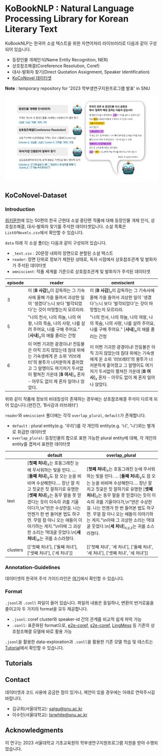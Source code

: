 # KoBookNLP : Natural Language Processing Library for Korean Literary Text
KoBookNLP는 한국어 소설 텍스트을 위한 자연어처리 라이브러리로 다음과 같이 구성되어 있습니다.
* 등장인물 개체인식(Name Entity Recognition, NER)
* 상호참조해결(Coreference Resolution, Coref)
* 대사-발화자 찾기(Direct Quotation Assignment, Speaker Identification)
* [KoCoNovel 데이터셋](##KoCoNovel-Dataset)

**Note** : temporary repository for '2023 학부생연구지원프로그램 발표' in SNU

![Example for KoBookNLP](header.png "Example of KoBookNLP")

## KoCoNovel-Dataset
### Introduction
[위키문헌](https://ko.wikisource.org/wiki/%EC%9C%84%ED%82%A4%EB%AC%B8%ED%97%8C:%EB%8C%80%EB%AC%B8)에 있는 50편의 한국 근현대 소설 중단편 작품에 대해 등장인물 개체 인식, 상호참조해결, 대사-발화자 찾기를 주석한 데이터셋입니다.
소설 목록은 `ListOfNovels.csv`에서 확인할 수 있습니다.

`data` 아래 각 소설 폴더는 다음과 같이 구성되어 있습니다.

* `_text.csv` : 20문장 내외의 장면으로 분할된 소설 텍스트
* `reader`: 장면 단위로 정보가 제한된 상태로, 독자 시점에서 상호참조관계 및 발화자가 주석된 데이터셋
* `omniscient`: 작품 세계를 기준으로 상호참조관계 및 발화자가 주석된 데이터셋

|episode|reader|omniscient|
|---|---|---|
|3|이 [**B 사감**]<sub>x</sub>이 감독하는 그 기숙사에 올해 가을 들어서 괴상한 일이 '생겼다'느니 보다 '발각되었다'는 것이 마땅할는지 모르리라.|이 [**B 사감**]<sub>x</sub>이 감독하는 그 기숙사에 올해 가을 들어서 괴상한 일이 '생겼다'느니 보다 '발각되었다'는 것이 마땅할는지 모르리라.|
|5|"나의 천사, 나의 하늘, 나의 여왕, 나의 목숨, 나의 사랑, 나를 살려 주어요, 나를 구해 주어요." [**사내**]<sub>y</sub>의 애를 졸리는 간청|"나의 천사, 나의 하늘, 나의 여왕, 나의 목숨, 나의 사랑, 나를 살려 주어요, 나를 구해 주어요." [**사내**]<sub>x</sub>의 애를 졸리는 간청|
|6|이 어쩐 기괴한 광경이냐! 전등불은 아직 끄지 않았는데 침대 위에는 기숙생에게 온 소위 '러브레터'의 봉투가 너저분하게 흩어졌고 그 알맹이도 여기저기 두서없이 펼쳐진 가운데 [**B 여사**]<sub>x</sub> 혼자 - 아무도 없이 제 혼자 일어나 앉았다.|이 어쩐 기괴한 광경이냐! 전등불은 아직 끄지 않았는데 침대 위에는 기숙생에게 온 소위 '러브레터'의 봉투가 너저분하게 흩어졌고 그 알맹이도 여기저기 두서없이 펼쳐진 가운데 [**B 여사**]<sub>x</sub> 혼자 - 아무도 없이 제 혼자 일어나 앉았다.|

위와 같이 작품에 정보의 비대칭성이 존재하는 경우에는 상호참조해결 주석이 다르게 되어 있습니다.(현진건, 'B사감과 러브레터')


`reader`와 `omniscient` 폴더에는 각각 `overlap_plural`, `default`가 존재합니다.
* `default` : plural entity(e.g. '우리')를 각 개인의 entity(e.g. '너', '나')와는 별개로 취급한 데이터셋
* `overlap_plural`: 등장인물의 합으로 표현 가능한 plural entity에 대해, 각 개인의 entity를 겹쳐서 표현한 데이터셋

| |default|overlap_plural|
|---|---|---|
text|[**첫째 처녀**]<sub>x</sub>는 호동그래진 눈에 무서워하는 빛을 띤다. … [**둘째 처녀**]<sub>y</sub>도 잠 오는 눈을 비비며 수상해한다.… 장난 잘 치고 짓궂은 짓 잘하기로 유명한 [**셋째 처녀**]<sub>z</sub>는 동무 말을 못 믿겠다는 듯이 이슥히 귀를 기울이다가,\n\"딴은 수상한걸. 나는 언젠가 한 번 들어본 법도 하구먼. 무얼 잠 아니 오는 애들이 이야기하는 게지.\"\n이때 그 괴상한 소리는 댁대굴 웃었다.\n[**세 처녀**]<sub>w</sub>는 귀를 소스라쳤다.|[**첫째 처녀**]<sub>x</sub>는 호동그래진 눈에 무서워하는 빛을 띤다. … [**둘째 처녀**]<sub>y</sub>도 잠 오는 눈을 비비며 수상해한다.… 장난 잘 치고 짓궂은 짓 잘하기로 유명한 [**셋째 처녀**]<sub>z</sub>는 동무 말을 못 믿겠다는 듯이 이슥히 귀를 기울이다가,\n\"딴은 수상한걸. 나는 언젠가 한 번 들어본 법도 하구먼. 무얼 잠 아니 오는 애들이 이야기하는 게지.\"\n이때 그 괴상한 소리는 댁대굴 웃었다.\n[**세 처녀**]<sub>x,y,z</sub>는 귀를 소스라쳤다.
clusters|[['첫째 처녀'], ['둘째 처녀'], ['셋째 처녀'], ['세 처녀']]|[['첫째 처녀', '세 처녀'], ['둘째 처녀', '세 처녀'], ['셋째 처녀', '세 처녀']]|

### Annotation-Guidelines
데이터셋의 한국어 주석 가이드라인은 [여기](https://swift-dresser-4a0.notion.site/KoCoNovel-Guidelines-dd07b51e05634f30a42a86fd704351f3?pvs=4)에서 확인할 수 있습니다.

### Format
`.jsonl`과 `.conll` 파일이 들어 있습니다. 파일의 내용은 동일하나, 변환의 번거로움을 줄이고자 두 가지의 format을 모두 제공합니다.

* `.jsonl`: coref cluster와 speaker-id 간의 관계를 비교적 쉽게 파악 가능
* `.conll`: 표준화된 format으로, [e2e-coref](https://github.com/kentonl/e2e-coref/), [s2e-coref](https://github.com/yuvalkirstain/s2e-coref), [LingMess](https://github.com/shon-otmazgin/lingmess-coref) 등 기존의 상호참조해결 모델에 바로 활용 가능

`.jsonl`을 활용한 data-exploration과 `.conll`을 활용한 기존 모델 학습 및 테스트는 [Tutorial](##Tutorial)에서 확인할 수 있습니다.

## Tutorials

## Contact
데이터셋과 코드 사용에 궁금한 점이 있거나, 제안이 있을 경우에는 아래로 연락주시길 바랍니다.

- 김규희(서울대학교): salgu@snu.ac.kr
- 이수린(서울대학교): lsrwhite@snu.ac.kr

## Acknowledgments
이 연구는 2023 서울대학교 기초교육원의 학부생연구지원프로그램 지원을 받아 수행되었습니다. 
